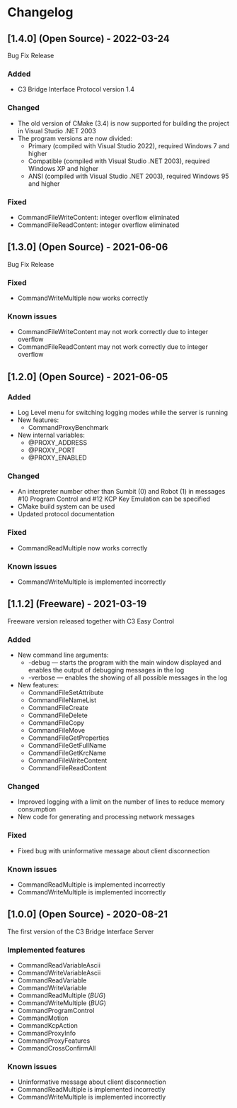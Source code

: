 # Changelog

## [1.4.0] (Open Source) - 2022-03-24
Bug Fix Release
### Added
  - C3 Bridge Interface Protocol version 1.4
### Changed
  - The old version of CMake (3.4) is now supported for building the project in Visual Studio .NET 2003
  - The program versions are now divided:
    * Primary (compiled with Visual Studio 2022), required Windows 7 and higher
    * Compatible (compiled with Visual Studio .NET 2003), required Windows XP and higher
    * ANSI (compiled with Visual Studio .NET 2003), required Windows 95 and higher
### Fixed
  - CommandFileWriteContent: integer overflow eliminated
  - CommandFileReadContent: integer overflow eliminated

## [1.3.0] (Open Source) - 2021-06-06
Bug Fix Release
### Fixed
  - CommandWriteMultiple now works correctly
### Known issues
  - CommandFileWriteContent may not work correctly due to integer overflow
  - CommandFileReadContent may not work correctly due to integer overflow

## [1.2.0] (Open Source) - 2021-06-05
### Added
  - Log Level menu for switching logging modes while the server is running
  - New features:
    * CommandProxyBenchmark
  - New internal variables:
    * @PROXY_ADDRESS
    * @PROXY_PORT
    * @PROXY_ENABLED
### Changed
  - An interpreter number other than Sumbit (0) and Robot (1) in messages #10 Program Control and #12 KCP Key Emulation can be specified
  - CMake build system can be used
  - Updated protocol documentation
### Fixed
  - CommandReadMultiple now works correctly
### Known issues
  - CommandWriteMultiple is implemented incorrectly

## [1.1.2] (Freeware) - 2021-03-19
Freeware version released together with C3 Easy Control
### Added
  - New command line arguments:
    * -debug — starts the program with the main window displayed and enables the output of debugging messages in the log
    * -verbose — enables the showing of all possible messages in the log
  - New features:
    * CommandFileSetAttribute
    * CommandFileNameList
    * CommandFileCreate
    * CommandFileDelete
    * CommandFileCopy
    * CommandFileMove
    * CommandFileGetProperties
    * CommandFileGetFullName
    * CommandFileGetKrcName
    * CommandFileWriteContent
    * CommandFileReadContent
### Changed
  - Improved logging with a limit on the number of lines to reduce memory consumption
  - New code for generating and processing network messages
### Fixed
  - Fixed bug with uninformative message about client disconnection
### Known issues
  - CommandReadMultiple is implemented incorrectly
  - CommandWriteMultiple is implemented incorrectly

## [1.0.0] (Open Source) - 2020-08-21
The first version of the C3 Bridge Interface Server
### Implemented features
  - CommandReadVariableAscii
  - CommandWriteVariableAscii
  - CommandReadVariable
  - CommandWriteVariable
  - CommandReadMultiple (*BUG*)
  - CommandWriteMultiple (*BUG*)
  - CommandProgramControl
  - CommandMotion
  - CommandKcpAction
  - CommandProxyInfo
  - CommandProxyFeatures
  - CommandCrossConfirmAll
### Known issues
  - Uninformative message about client disconnection
  - CommandReadMultiple is implemented incorrectly
  - CommandWriteMultiple is implemented incorrectly
